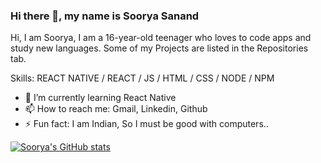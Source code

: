 ### Hi there 👋, my name is Soorya Sanand
Hi, I am Soorya, I am a 16-year-old teenager who loves to code apps and study new languages. Some of my Projects are listed in the Repositories tab. 

Skills: REACT NATIVE / REACT / JS / HTML / CSS / NODE / NPM

- 🌱 I’m currently learning React Native 
- 📫 How to reach me: Gmail, Linkedin, Github 
- ⚡ Fun fact: I am Indian, So I must be good with computers..  


[![Soorya's GitHub stats](https://github-readme-stats.vercel.app/api?username=Sooryasanand)](https://github.com/anuraghazra/github-readme-stats)
